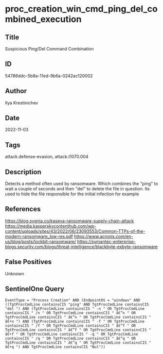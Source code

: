 # proc_creation_win_cmd_ping_del_combined_execution

## Title
Suspicious Ping/Del Command Combination

## ID
54786ddc-5b8a-11ed-9b6a-0242ac120002

## Author
Ilya Krestinichev

## Date
2022-11-03

## Tags
attack.defense-evasion, attack.t1070.004

## Description
Detects a method often used by ransomware. Which combines the "ping" to wait a couple of seconds and then "del" to delete the file in question. Its used to hide the file responsible for the initial infection for example

## References
https://blog.sygnia.co/kaseya-ransomware-supply-chain-attack
https://media.kasperskycontenthub.com/wp-content/uploads/sites/43/2022/06/23093553/Common-TTPs-of-the-modern-ransomware_low-res.pdf
https://www.acronis.com/en-us/blog/posts/lockbit-ransomware/
https://symantec-enterprise-blogs.security.com/blogs/threat-intelligence/blackbyte-exbyte-ransomware

## False Positives
Unknown

## SentinelOne Query
```
EventType = "Process Creation" AND (EndpointOS = "windows" AND ((TgtProcCmdLine containsCIS "ping" AND TgtProcCmdLine containsCIS "del ") AND (TgtProcCmdLine containsCIS " -n " OR TgtProcCmdLine containsCIS " /n " OR TgtProcCmdLine containsCIS " â€“n " OR TgtProcCmdLine containsCIS " â€”n " OR TgtProcCmdLine containsCIS " â€•n ") AND (TgtProcCmdLine containsCIS " -f " OR TgtProcCmdLine containsCIS " /f " OR TgtProcCmdLine containsCIS " â€“f " OR TgtProcCmdLine containsCIS " â€”f " OR TgtProcCmdLine containsCIS " â€•f " OR TgtProcCmdLine containsCIS " -q " OR TgtProcCmdLine containsCIS " /q " OR TgtProcCmdLine containsCIS " â€“q " OR TgtProcCmdLine containsCIS " â€”q " OR TgtProcCmdLine containsCIS " â€•q ") AND TgtProcCmdLine containsCIS "Nul"))

```